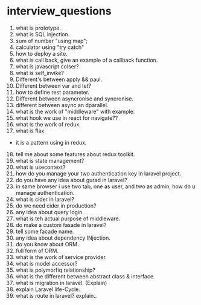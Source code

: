 # interview_questions
1. what is prototype.
2. what is SQL injection.
3. sum of number "using map";
4. calculator using "try catch"
5. how to deploy a site.
6. what is call back, give an example of a callback function.
7. what is javascript colser?
8. what is self_invike?
9. Different's between apply && paul.
10. Different between var and let?
11. how to define rest parameter.
12. Different between asyncronise and syncronise.
13. different between async an dparallel.
14. what is the work of "middleware" with example.
15. what hook we use in react for navigate??
16. what is the work of redux.
17. what is flax
 - it is a pattern using in redux.
18. tell me about some features about redux toolkit.
19. what is state management?
20. what is usecontext?
21. how do you manage your two authentication key in laravel project.
22. do you have any idea about gurad in laravel?
23. in same browser i use two tab, one as user, and two as admin, how do u manage authentication.
24. what is cider in laravel?
25. do we need cider in production?
26. any idea about query login.
27. what is teh actual purpose of middleware.
28. do make a custom fasade in laravel?
29. tell some facade name.
30. any idea about dependency INjection.
31. do you know about ORM.
32. full form of ORM.
33. what is the work of service provider.
34. what is model accessor?
35. what is polymorfiq relationship?
36. what is the different between abstract class & interface.
37. what is migration in laravel. (Explain)
38. explain Laravel life-Cycle.
39. what is route in laravel? explain..
